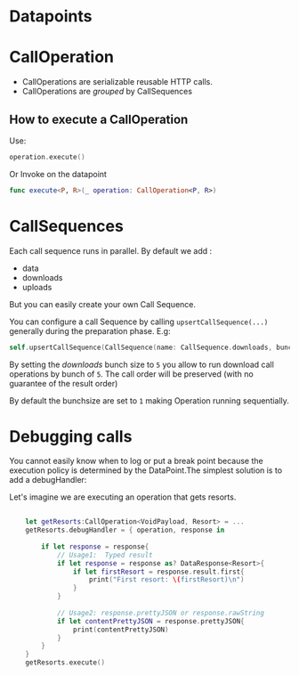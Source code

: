 # Datapoints

# CallOperation

- CallOperations are serializable reusable HTTP calls.
- CallOperations are *grouped* by CallSequences

## How to execute a CallOperation

Use: 

```swift
operation.execute()
```
Or Invoke on the datapoint

```swift
func execute<P, R>(_ operation: CallOperation<P, R>)
```

# CallSequences

Each call sequence runs in parallel. By default we add :

- data
- downloads
- uploads

But you can easily create your own Call Sequence.


You can configure a call Sequence by calling `upsertCallSequence(...)` generally during the preparation phase. E.g:

```swift
self.upsertCallSequence(CallSequence(name: CallSequence.downloads, bunchSize: 5))
```

By setting the *downloads* bunch size to `5` you allow to run download call operations by bunch of `5`. The call order will be preserved (with no guarantee of the result order)

By default the bunchsize are set to `1` making Operation running sequentially.
 

# Debugging calls

You cannot easily know when to log or put a break point because the execution policy is determined by the DataPoint.The simplest solution is to add a debugHandler:


Let's imagine we are executing an operation that gets resorts.
	
```swift
	 
	let getResorts:CallOperation<VoidPayload, Resort> = ... 
	getResorts.debugHandler = { operation, response in
	
		if let response = response{
			// Usage1:  Typed result
			if let response = response as? DataResponse<Resort>{
			    if let firstResort = response.result.first{
			        print("First resort: \(firstResort)\n")
			    }
			}
			
			// Usage2: response.prettyJSON or response.rawString
			if let contentPrettyJSON = response.prettyJSON{
			    print(contentPrettyJSON)
			}
		}
	}
	getResorts.execute()
```